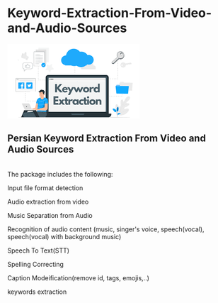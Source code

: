 # Keyword-Extraction-From-Video-and-Audio-Sources
![image info](ke.png)

## Persian Keyword Extraction From Video and Audio Sources<br>
<br>
The package includes the following:
<br>

Input file format detection<br>

Audio extraction from video<br>

Music Separation from Audio<br>

Recognition of audio content (music, singer's voice, speech(vocal), speech(vocal) with background music)<br>

Speech To Text(STT)<br>

Spelling Correcting <br>

Caption Modeification(remove id, tags, emojis,..)<br>

keywords extraction<br>
